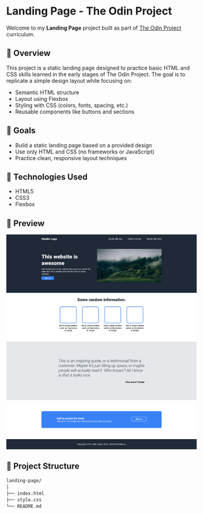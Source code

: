 # Landing Page - The Odin Project

Welcome to my **Landing Page** project built as part of [The Odin Project](https://www.theodinproject.com/) curriculum.

## 📝 Overview

This project is a static landing page designed to practice basic HTML and CSS skills learned in the early stages of The Odin Project. The goal is to replicate a simple design layout while focusing on:

- Semantic HTML structure
- Layout using Flexbox
- Styling with CSS (colors, fonts, spacing, etc.)
- Reusable components like buttons and sections

## 🚀 Goals

- Build a static landing page based on a provided design
- Use only HTML and CSS (no frameworks or JavaScript)
- Practice clean, responsive layout techniques

## 🔧 Technologies Used

- HTML5  
- CSS3  
- Flexbox  

## 📸 Preview

![Landing Page Screenshot](.\Screenshot-landing-page.png)

## 📁 Project Structure

```bash
landing-page/
│
├── index.html          
├── style.css           
└── README.md           
